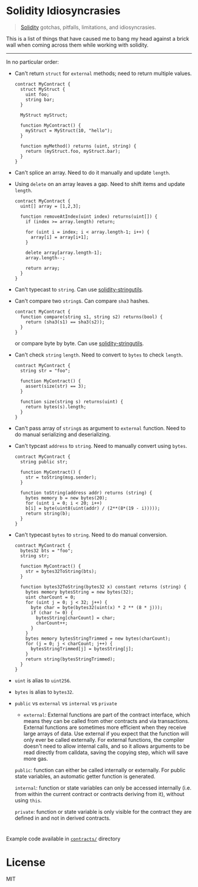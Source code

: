 # Solidity Idiosyncrasies

> [Solidity](https://github.com/ethereum/solidity) gotchas, pitfalls, limitations, and idiosyncrasies.

This is a list of things that have caused me to bang my head against a brick wall when coming across them while working with solidity.

---

In no particular order:

- Can't return `struct` for `external` methods; need to return multiple values.

  ```solidity
  contract MyContract {
    struct MyStruct {
      uint foo;
      string bar;
    }

    MyStruct myStruct;

    function MyContract() {
      myStruct = MyStruct(10, "hello");
    }

    function myMethod() returns (uint, string) {
      return (myStruct.foo, myStruct.bar);
    }
  }
  ```

- Can't splice an array. Need to do it manually and update `length`.

- Using `delete` on an array leaves a gap. Need to shift items and update `length`.

  ```solidity
  contract MyContract {
    uint[] array = [1,2,3];

    function removeAtIndex(uint index) returns(uint[]) {
      if (index >= array.length) return;

      for (uint i = index; i < array.length-1; i++) {
        array[i] = array[i+1];
      }

      delete array[array.length-1];
      array.length--;

      return array;
    }
  }
  ```

- Can't typecast to `string`. Can use [solidity-stringutils](https://github.com/Arachnid/solidity-stringutils).

- Can't compare two `string`s. Can compare `sha3` hashes.

  ```solidity
  contract MyContract {
    function compare(string s1, string s2) returns(bool) {
      return (sha3(s1) == sha3(s2));
    }
  }
  ```

  or compare byte by byte. Can use [solidity-stringutils](https://github.com/Arachnid/solidity-stringutils).

- Can't check `string` `length`. Need to convert to `bytes` to check `length`.

  ```solidity
  contract MyContract {
    string str = "foo";

    function MyContract() {
      assert(size(str) == 3);
    }

    function size(string s) returns(uint) {
      return bytes(s).length;
    }
  }
  ```

- Can't pass array of `string`s as argument to `external` function. Need to do manual serializing and deserializing.

- Can't typcast `address` to `string`. Need to manually convert using `bytes`.

  ```solidity
  contract MyContract {
    string public str;

    function MyContract() {
      str = toString(msg.sender);
    }

    function toString(address addr) returns (string) {
      bytes memory b = new bytes(20);
      for (uint i = 0; i < 20; i++)
      b[i] = byte(uint8(uint(addr) / (2**(8*(19 - i)))));
      return string(b);
    }
  }
  ```

- Can't typecast `bytes` to `string`. Need to do manual conversion.

    ```
    contract MyContract {
      bytes32 bts = "foo";
      string str;

      function MyContract() {
        str = bytes32ToString(bts);
      }

      function bytes32ToString(bytes32 x) constant returns (string) {
        bytes memory bytesString = new bytes(32);
        uint charCount = 0;
        for (uint j = 0; j < 32; j++) {
          byte char = byte(bytes32(uint(x) * 2 ** (8 * j)));
          if (char != 0) {
            bytesString[charCount] = char;
            charCount++;
          }
        }
        bytes memory bytesStringTrimmed = new bytes(charCount);
        for (j = 0; j < charCount; j++) {
          bytesStringTrimmed[j] = bytesString[j];
        }
        return string(bytesStringTrimmed);
      }
    }
    ```

- `uint` is alias to `uint256`.

- `bytes` is alias to `bytes32`.

- `public` vs `external` vs `internal` vs `private`

   - `external`: External functions are part of the contract interface, which means they can be called from other contracts and via transactions. External functions are sometimes more efficient when they receive large arrays of data. Use external if you expect that the function will only ever be called externally. For external functions, the compiler doesn't need to allow internal calls, and so it allows arguments to be read directly from calldata, saving the copying step, which will save more gas.

    `public`: function can either be called internally or externally. For public state variables, an automatic getter function is generated.

    `internal`: function or state variables can only be accessed internally (i.e. from within the current contract or contracts deriving from it), without using `this`.

    `private`: function or state variable is only visible for the contract they are defined in and not in derived contracts.

#

Example code available in [`contracts/`](./contracts/) directory

# License

MIT


